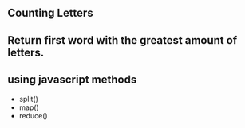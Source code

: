 ## Counting Letters
## Return first word with the greatest amount of letters.
## using javascript methods
- split()
- map()
- reduce()
